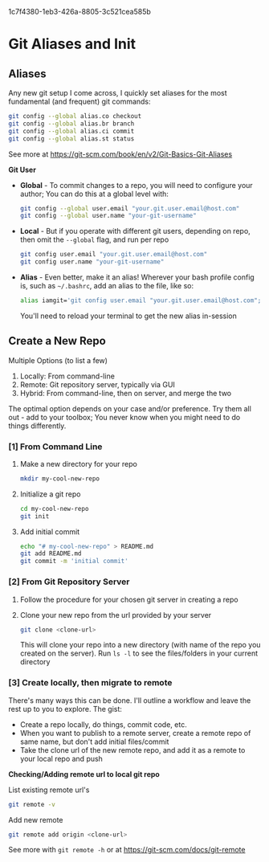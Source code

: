 1c7f4380-1eb3-426a-8805-3c521cea585b

# Git Aliases and Init

## Aliases

Any new git setup I come across, I quickly set aliases for the most fundamental
(and frequent) git commands:

```bash
git config --global alias.co checkout
git config --global alias.br branch
git config --global alias.ci commit
git config --global alias.st status
```

See more at https://git-scm.com/book/en/v2/Git-Basics-Git-Aliases

**Git User**

- **Global** - To commit changes to a repo, you will need to configure your
  author; You can do this at a global level with:

    ```bash
    git config --global user.email "your.git.user.email@host.com"
    git config --global user.name "your-git-username"
    ```

- **Local** - But if you operate with different git users, depending on repo,
  then omit the `--global` flag, and run per repo

    ```bash
    git config user.email "your.git.user.email@host.com"
    git config user.name "your-git-username"
    ```

- **Alias** - Even better, make it an alias! Wherever your bash profile config
  is, such as `~/.bashrc`, add an alias to the file, like so:

    ```bash
    alias iamgit='git config user.email "your.git.user.email@host.com"; git config user.name "your-git-username"'
    ```
    You'll need to reload your terminal to get the new alias in-session

## Create a New Repo

Multiple Options (to list a few)
1. Locally: From command-line
2. Remote: Git repository server, typically via GUI
3. Hybrid: From command-line, then on server, and merge the two

The optimal option depends on your case and/or preference. Try them all out -
add to your toolbox; You never know when you might need to do things
differently.

### [1] From Command Line

1. Make a new directory for your repo

    ```bash
    mkdir my-cool-new-repo
    ```

2. Initialize a git repo

    ```bash
    cd my-cool-new-repo
    git init
    ```

3. Add initial commit

    ```bash
    echo "# my-cool-new-repo" > README.md
    git add README.md
    git commit -m 'initial commit'
    ```

### [2] From Git Repository Server

1. Follow the procedure for your chosen git server in creating a repo
2. Clone your new repo from the url provided by your server

    ```bash
    git clone <clone-url>
    ```
    This will clone your repo into a new directory (with name of the repo you
    created on the server). Run `ls -l` to see the files/folders in your current
    directory

### [3] Create locally, then migrate to remote

There's many ways this can be done. I'll outline a workflow and leave the rest
up to you to explore. The gist:
- Create a repo locally, do things, commit code, etc.
- When you want to publish to a remote server, create a remote repo of same
  name, but don't add initial files/commit
- Take the clone url of the new remote repo, and add it as a remote to your
  local repo and push

**Checking/Adding remote url to local git repo**

List existing remote url's
```bash
git remote -v
```

Add new remote
```bash
git remote add origin <clone-url>
```

See more with `git remote -h` or at https://git-scm.com/docs/git-remote